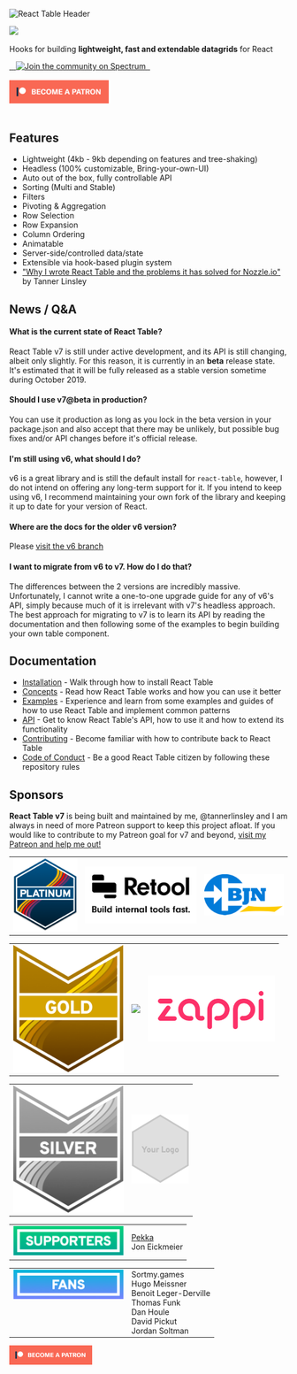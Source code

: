 ![React Table Header](https://github.com/tannerlinsley/react-table/raw/master/media/header.png)

<img src='https://github.com/tannerlinsley/react-table/raw/master/media/logo.png' width='300'/>

Hooks for building **lightweight, fast and extendable datagrids** for React

<a href="https://travis-ci.org/tannerlinsley/react-table" target="\_parent">
  <img alt="" src="https://travis-ci.org/tannerlinsley/react-table.svg?branch=master" />
</a>
<a href="https://bundlephobia.com/result?p=react-table@next" target="\_parent">
  <img alt="" src="https://badgen.net/bundlephobia/minzip/react-table@next" />
</a>
<a href="https://npmjs.com/package/react-table" target="\_parent">
  <img alt="" src="https://img.shields.io/npm/dm/react-table.svg" />
</a>
<a href="https://spectrum.chat/react-table">
  <img alt="Join the community on Spectrum" src="https://withspectrum.github.io/badge/badge.svg" />
</a>
<a href="https://github.com/tannerlinsley/react-table" target="\_parent">
  <img alt="" src="https://img.shields.io/github/stars/tannerlinsley/react-table.svg?style=social&label=Star" />
</a>
<a href="https://twitter.com/tannerlinsley" target="\_parent">
  <img alt="" src="https://img.shields.io/twitter/follow/tannerlinsley.svg?style=social&label=Follow" />
</a>
<br />
<br />
<a href="https://patreon.com/tannerlinsley">
  <img width="180" alt="" src="https://raw.githubusercontent.com/tannerlinsley/files/master/images/patreon/become-a-patron.png" />
</a>

<br />
<br />

## Features

- Lightweight (4kb - 9kb depending on features and tree-shaking)
- Headless (100% customizable, Bring-your-own-UI)
- Auto out of the box, fully controllable API
- Sorting (Multi and Stable)
- Filters
- Pivoting & Aggregation
- Row Selection
- Row Expansion
- Column Ordering
- Animatable
- Server-side/controlled data/state
- Extensible via hook-based plugin system
- <a href="https://medium.com/@tannerlinsley/why-i-wrote-react-table-and-the-problems-it-has-solved-for-nozzle-others-445c4e93d4a8#.axza4ixba" target="\_parent">"Why I wrote React Table and the problems it has solved for Nozzle.io"</a> by Tanner Linsley

## News / Q&A

#### What is the current state of React Table?

React Table v7 is still under active development, and its API is still changing, albeit only slightly. For this reason, it is currently in an **beta** release state. It's estimated that it will be fully released as a stable version sometime during October 2019.

#### Should I use v7@beta in production?

You can use it production as long as you lock in the beta version in your package.json and also accept that there may be unlikely, but possible bug fixes and/or API changes before it's official release.

#### I'm still using v6, what should I do?

v6 is a great library and is still the default install for `react-table`, however, I do not intend on offering any long-term support for it. If you intend to keep using v6, I recommend maintaining your own fork of the library and keeping it up to date for your version of React.

#### Where are the docs for the older v6 version?

Please [visit the v6 branch](https://github.com/tannerlinsley/react-table/tree/v6)

#### I want to migrate from v6 to v7. How do I do that?

The differences between the 2 versions are incredibly massive. Unfortunately, I cannot write a one-to-one upgrade guide for any of v6's API, simply because much of it is irrelevant with v7's headless approach. The best approach for migrating to v7 is to learn its API by reading the documentation and then following some of the examples to begin building your own table component.

## Documentation

- [Installation](./docs/installation.md) - Walk through how to install React Table
- [Concepts](./docs/concepts.md) - Read how React Table works and how you can use it better
- [Examples](./docs/examples.md) - Experience and learn from some examples and guides of how to use React Table and implement common patterns
- [API](./docs/api.md) - Get to know React Table's API, how to use it and how to extend its functionality
- [Contributing](./CONTRIBUTING.md) - Become familiar with how to contribute back to React Table
- [Code of Conduct](./CODE_OF_CONDUCT.md) - Be a good React Table citizen by following these repository rules

## Sponsors

**React Table v7** is being built and maintained by me, @tannerlinsley and I am always in need of more Patreon support to keep this project afloat. If you would like to contribute to my Patreon goal for v7 and beyond, [visit my Patreon and help me out!](https://patreon.com/tannerlinsley)

<table>
  <tbody>
    <tr>
      <td align="center" valign="middle">
        <a href="https://patreon.com/tannerlinsley" target="_blank">
          <img width='200' src="https://raw.githubusercontent.com/tannerlinsley/files/master/images/patreon/platinum.png">
        </a>
      </td>
      <td align="center" valign="middle">
        <a href="https://tryretool.com/?utm_source=sponsor&utm_campaign=react_table" target="_blank">
          <img width='350' src="https://raw.githubusercontent.com/tannerlinsley/files/master/images/patreon/sponsor-retool.png">
        </a>
      </td>
      <td align="center" valign="middle">
        <a href="http://bjntech.com/index.html?utm_campaign=react_table" target="_blank">
          <img width='250' src="https://raw.githubusercontent.com/tannerlinsley/files/master/images/patreon/sponsor-bjn.png">
        </a>
      </td>
    </tr>
  </tbody>
</table>

<table>
  <tbody>
    <tr>
      <td align="center" valign="middle">
        <a href="https://patreon.com/tannerlinsley" target="_blank">
          <img width='200' src="https://raw.githubusercontent.com/tannerlinsley/files/master/images/patreon/gold.png">
        </a>
      </td>
      <td align="center" valign="middle">
        <a href="https://nozzle.io" target="_blank">
          <img width='230' src="https://nozzle.io/img/logo-blue.png">
        </a>
      </td>
      <td align="center" valign="middle">
        <a href="https://zappi.io/web/" target="_blank">
          <img width='230' src="https://raw.githubusercontent.com/tannerlinsley/files/master/images/patreon/sponsor-zappi.png">
        </a>
      </td>
    </tr>
  </tbody>
</table>

<table>
  <tbody>
    <tr>
      <td align="center" valign="middle">
        <a href="https://patreon.com/tannerlinsley" target="_blank">
          <img width='200' src="https://raw.githubusercontent.com/tannerlinsley/files/master/images/patreon/silver.png">
        </a>
      </td>
      <td align="center" valign="middle">
        <a href="https://patreon.com/tannerlinsley" target="_blank">
          <img src="https://raw.githubusercontent.com/tannerlinsley/files/master/images/patreon/silver-placeholder.png">
        </a>
      </td>
    </tr>
  </tbody>
</table>

<table>
  <tbody>
    <tr>
      <td valign="top">
        <a href="https://patreon.com/tannerlinsley">
          <img width='200' src="https://raw.githubusercontent.com/tannerlinsley/files/master/images/patreon/supporters.png" />
        </a>
      </td>
      <td>
        <div><a href="https://www.metso.com/">Pekka</a></div>
        <div>Jon Eickmeier</div>
      </td>
    </tr>
  </tbody>
</table>

<table>
  <tbody>
    <tr>
      <td valign="top">
        <a href="https://patreon.com/tannerlinsley">
          <img width='200' src="https://raw.githubusercontent.com/tannerlinsley/files/master/images/patreon/fans.png" />
        </a>
      </td>
      <td>
        <div>Sortmy.games</div>
        <div>Hugo Meissner</div>
        <div>Benoit Leger-Derville</div>
        <div>Thomas Funk</div>
        <div>Dan Houle</div>
        <div>David Pickut</div>
        <div>Jordan Soltman</div>
      </td>
    </tr>
  </tbody>
</table>

<a href="https://patreon.com/tannerlinsley">
  <img width="150" alt="" src="https://raw.githubusercontent.com/tannerlinsley/files/master/images/patreon/become-a-patron.png" />
</a>
